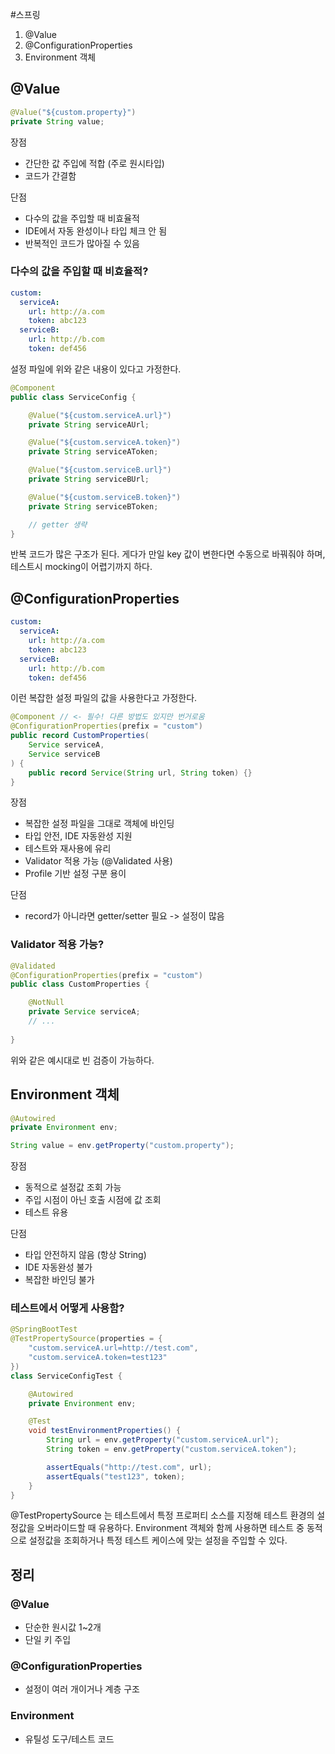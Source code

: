 #스프링


1. @Value
2. @ConfigurationProperties
3. Environment 객체

## @Value
```java
@Value("${custom.property}")
private String value;
```

장점
- 간단한 값 주입에 적합 (주로 원시타입)
- 코드가 간결함

단점
- 다수의 값을 주입할 때 비효율적
- IDE에서 자동 완성이나 타입 체크 안 됨
- 반복적인 코드가 많아질 수 있음

### 다수의 값을 주입할 때 비효율적?
```yaml
custom:
  serviceA:
    url: http://a.com
    token: abc123
  serviceB:
    url: http://b.com
    token: def456
```

설정 파일에 위와 같은 내용이 있다고 가정한다.

```java
@Component
public class ServiceConfig {

    @Value("${custom.serviceA.url}")
    private String serviceAUrl;

    @Value("${custom.serviceA.token}")
    private String serviceAToken;

    @Value("${custom.serviceB.url}")
    private String serviceBUrl;

    @Value("${custom.serviceB.token}")
    private String serviceBToken;

    // getter 생략
}
```

반복 코드가 많은 구조가 된다. 게다가 만일 key 값이 변한다면 수동으로 바꿔줘야 하며, 테스트시 mocking이 어렵기까지 하다.

## @ConfigurationProperties

```yaml
custom:
  serviceA:
    url: http://a.com
    token: abc123
  serviceB:
    url: http://b.com
    token: def456
```

이런 복잡한 설정 파일의 값을 사용한다고 가정한다.

```java
@Component // <- 필수! 다른 방법도 있지만 번거로움
@ConfigurationProperties(prefix = "custom")
public record CustomProperties(
    Service serviceA,
    Service serviceB
) {
    public record Service(String url, String token) {}
}
```

장점
- 복잡한 설정 파일을 그대로 객체에 바인딩
- 타입 안전, IDE 자동완성 지원
- 테스트와 재사용에 유리
- Validator 적용 가능 (@Validated 사용)
- Profile 기반 설정 구분 용이

단점
- record가 아니라면 getter/setter 필요 -> 설정이 많음

### Validator 적용 가능?
```java
@Validated 
@ConfigurationProperties(prefix = "custom") 
public class CustomProperties { 

	@NotNull 
	private Service serviceA; 
	// ... 
	
}
```

위와 같은 예시대로 빈 검증이 가능하다. 

## Environment 객체
```java
@Autowired
private Environment env;

String value = env.getProperty("custom.property");
```

장점
- 동적으로 설정값 조회 가능
- 주입 시점이 아닌 호출 시점에 값 조회
- 테스트 유용

단점
- 타입 안전하지 않음 (항상 String)
- IDE 자동완성 불가
- 복잡한 바인딩 불가

### 테스트에서 어떻게 사용함?
```java
@SpringBootTest
@TestPropertySource(properties = {
    "custom.serviceA.url=http://test.com",
    "custom.serviceA.token=test123"
})
class ServiceConfigTest {

    @Autowired
    private Environment env;

    @Test
    void testEnvironmentProperties() {
        String url = env.getProperty("custom.serviceA.url");
        String token = env.getProperty("custom.serviceA.token");

        assertEquals("http://test.com", url);
        assertEquals("test123", token);
    }
}
```

@TestPropertySource 는 테스트에서 특정 프로퍼티 소스를 지정해 테스트 환경의 설정값을 오버라이드할 때 유용하다. Environment 객체와 함께 사용하면 테스트 중 동적으로 설정값을 조회하거나 특정 테스트 케이스에 맞는 설정을 주입할 수 있다.

## 정리
### @Value
- 단순한 원시값 1~2개
- 단일 키 주입

### @ConfigurationProperties
- 설정이 여러 개이거나 계층 구조

### Environment
- 유틸성 도구/테스트 코드